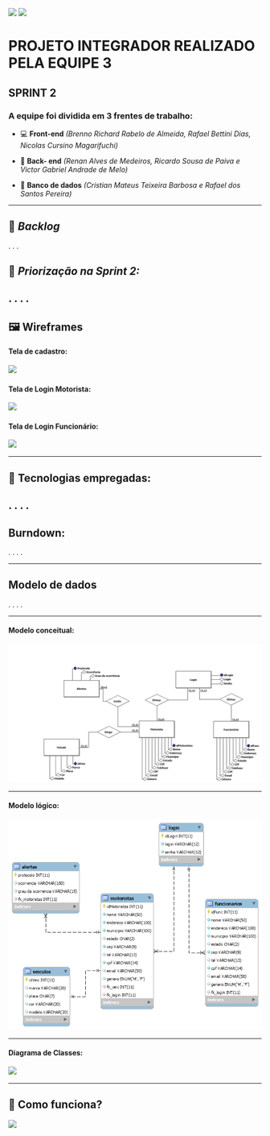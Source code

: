 ![](https://github.com/DevSlim001/PI_2020.2/blob/master/iconeFATEC.png)  ![](https://github.com/DevSlim001/PI_2020.2/blob/master/iacit_logomarca.jpg)


# PROJETO INTEGRADOR REALIZADO PELA EQUIPE 3
## SPRINT 2

### A equipe foi dividida em 3 frentes de trabalho:

- :computer: **Front-end** *(Brenno Richard Rabelo de Almeida, Rafael Bettini Dias, Nicolas Cursino Magarifuchi)*

- :abacus: **Back- end** *(Renan Alves de Medeiros, Ricardo Sousa de Paiva e Victor Gabriel Andrade de Melo)*

-  :floppy_disk: **Banco de dados** *(Cristian Mateus Teixeira Barbosa e Rafael dos Santos Pereira)*

--------------------------------------------------------------------------------------------------------------------
##  :bookmark: **_Backlog_**
.
.
.

## :dart: **_Priorização na Sprint 2:_**
.
.
.
.
--------------------------------------------------------------------------------------------------------------------
## :framed_picture: Wireframes 

#### Tela de cadastro:
![](https://github.com/DevSlim001/PI_2020.2/blob/Sprint1/tela%20de%20cadastro.png)


#### Tela de Login Motorista:
![](https://github.com/DevSlim001/PI_2020.2/blob/Sprint1/Tela%20motorista.png)

#### Tela de Login Funcionário:

![](https://github.com/DevSlim001/PI_2020.2/blob/Sprint1/Tela%20administrador.png)


--------------------------------------------------------------------------------------------------------------------

## :rocket: Tecnologias empregadas:
.
.
.
.
--------------------------------------------------------------------------------------------------------------------
## Burndown:
.
.
.
.

--------------------------------------------------------------------------------------------------------------------

## Modelo de dados
.
.
.
.

--------------------------------------------------------------------------------------------------------------------
#### Modelo conceitual:

![](https://github.com/DevSlim001/PI_2020.2/blob/Sprint0/modeloconceitual.jpg)



--------------------------------------------------------------------------------------------------------------------

#### Modelo lógico:

![](https://github.com/DevSlim001/PI_2020.2/blob/Sprint0/Modelo%20lógico.png)

--------------------------------------------------------------------------------------------------------------------

#### Diagrama de Classes:

![](https://github.com/DevSlim001/PI_2020.2/blob/sprint2/diagramaclasses.png)

--------------------------------------------------------------------------------------------------------------------
## :tea: Como funciona?


![](https://github.com/DevSlim001/PI_2020.2/blob/Sprint0/Gif_Figma.gif)

